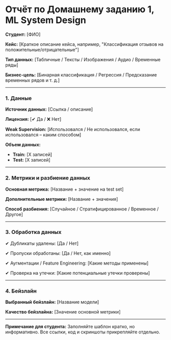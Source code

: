 # Отчёт по Домашнему заданию 1, ML System Design


**Студент:** [ФИО]

**Кейс:** [Краткое описание кейса, например, "Классификация отзывов на положительные/отрицательные"]

**Тип данных:** [Табличные / Тексты / Изображения / Аудио / Временные ряды]

**Бизнес-цель:** [Бинарная классификация / Регрессия / Предсказание временных рядов и т. д.]

---

### **1. Данные**

**Источник данных:** [Ссылка / описание]

**Лицензия:** [✔ Да / ❌ Нет]

**Weak Supervision:** [Использовался / Не использовался, если использовался – каким способом]

**Объем данных:**

- **Train:** [X записей]
- **Test:** [X записей]

---

### **2. Метрики и разбиение данных**

**Основная метрика:** [Название + значение на test set]

**Дополнительные метрики:** [Название + значения]

**Способ разбиения:** [Случайное / Стратифицированное / Временное / Другое]

---

### **3. Обработка данных**

✔ Дубликаты удалены: [Да / Нет]

✔ Пропуски обработаны: [Да / Нет, как именно]

✔ Аугментации / Feature Engineering: [Какие методы применены]

✔ Проверка на утечки: [Какие потенциальные утечки проверены]

---

### **4. Бейзлайн**

**Выбранный бейзлайн:** [Название модели]

**Качество бейзлайна:** [Значение основной метрики]


---


**Примечание для студента:** Заполняйте шаблон кратко, но информативно. Все ссылки, код и скриншоты прикрепляйте отдельно.